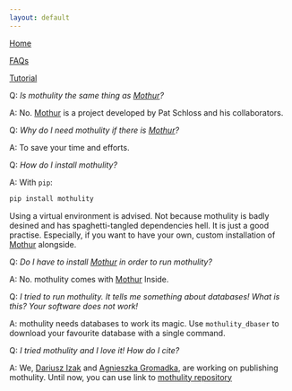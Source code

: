 ```yaml
---
layout: default
---
```


[Home](./index.html)

[FAQs](./faqs.html)

[Tutorial](./tutorial.html)

Q: _Is mothulity the same thing as [Mothur](https://mothur.org/wiki/Main_Page)?_

A: No. [Mothur](https://mothur.org/wiki/Main_Page) is a project developed by Pat Schloss and his collaborators.

Q: _Why do I need mothulity if there is [Mothur](https://mothur.org/wiki/Main_Page)?_

A: To save your time and efforts.

Q: _How do I install mothulity?_

A: With ```pip```:

```bash
pip install mothulity
```

Using a virtual environment is advised. Not because mothulity is badly desined and has spaghetti-tangled dependencies hell.
It is just a good practise. Especially, if you want to have your own, custom installation of [Mothur](https://mothur.org/wiki/Main_Page) alongside.

Q: _Do I have to install [Mothur](https://mothur.org/wiki/Main_Page) in order to run mothulity?_

A: No. mothulity comes with [Mothur](https://mothur.org/wiki/Main_Page) Inside.

Q: _I tried to run mothulity. It tells me something about databases! What is this? Your software does not work!_

A: mothulity needs databases to work its magic. Use ```mothulity_dbaser``` to download your favourite database with a single command.

Q: _I tried mothulity and I love it! How do I cite?_

A: We, [Dariusz Izak](https://github.com/dizak) and [Agnieszka Gromadka](https://github.com/Setnea), are working on publishing mothulity. Until now, you can use link to [mothulity repository](https://github.com/dizak/mothulity)
